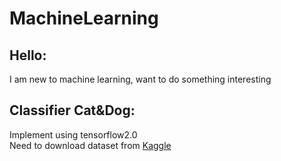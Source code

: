 # MachineLearning
## Hello:  
I am new to machine learning, want to do something interesting
## Classifier Cat&Dog:  
Implement using tensorflow2.0  
Need to download dataset from [Kaggle](https://www.kaggle.com/tongpython/cat-and-dog)  
